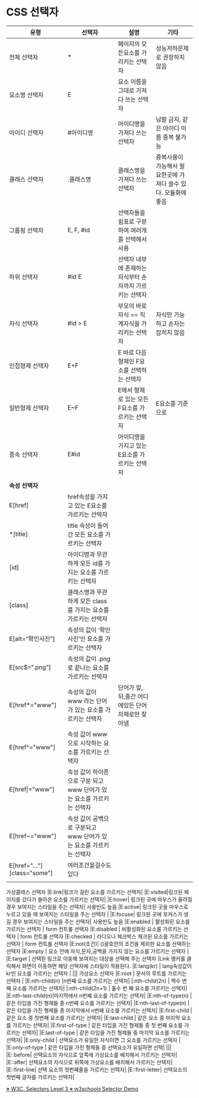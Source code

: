 # CSS 선택자 

유형 | 선택자 | 설명 | 기타
---|---|---|---
전체 선택자| * |페이지의 모든요소를 가리키는 선택자 | 성능저하문제로 권장하지 않음
요소명 선택자| E | 요소 이름을 그대로 가져다 쓰는 선택자|
아이디 선택자|#아이디명| 아이디명을 가져다 쓰는 선택자 | 남발 금지, 같은 아이디 이름 중복 불가능
클래스 선택자|.클래스명| 클래스명을 가져다 쓰는 선택자 | 중복사용이 가능해서 필요한곳에 가져다 쓸수 있다. 모듈화에 좋음
그룹핑 선택자 | E, F, #id|선택자들을 쉼표로 구분하여 여러개를 선택해서 사용|
하위 선택자 | #id E | 선택자 내부에 존재하는 자식부터 손자까지 가르키는 선택자 |
자식 선택자 | #id > E| 부모의 바로자식 == 직계자식을 가리키는 선택자 | 자식만 가능하고 손자는 잡히지 않음
인접형제 선택자|E+F|E 바로 다음 형제인 F요소를 선택하는 선택자|
일반형제 선택자|E~F|E에서 형제로 있는 모든 F요소를 가르키는 선택자|E요소를 기준으로 
종속 선택자|E#id|아이디명을 가지고 있는 E요소를 가르키는 선택자|
|||
**속성 선택자**                    |
|E[href]|href속성을 가지고 있는 E요소를 가르키는 선택자|
| *[title] | title 속성이 들어간 모든 요소를 가르키는 선택자 |
| [id] | 아이디명과 무관하게 모든 id를 가지는 요소를 가르키는 선택자|
| [class] | 클래스명과 무관하게 모든 class를 가지는 요소를 가르키는 선택자|
| E[alt=“확인사진”]| 속성의 값이 ‘확인사진’인 요소를 가르키는 선택자|
| E[src$=“.png”]| 속성의 값이 .png로 끝나는 요소를 가르키는 선택자|
| E[href*="www"]| 속성의 값이 www 라는 단어가 있는 요소를 가르키는 선택자 | 단어가 앞,뒤,중간 어디에있든 단어 자체로만 찾아냄
| E[href^="www"]| 속성 값이 www 으로 시작하는 요소를 가르키는 선택자|
| E[href&#124;="www"]| 속성 값이 하이픈 으로 구분 되고 www 단어가 있는 요소를 가르키는 선택자 |
| E[href~="www"]| 속성 값이 공백으로 구분되고 www 단어가 있는 요소를 가르키는 선택자|
| E[href="..."][class="some"]| 여러조건을걸수도있다 |
|||
가상클래스 선택자
|E:link|링크가 걸린 요소를 가르키는 선택자|
|E:visited|링크된 페이지를 갔다가 돌아온 요소를 가르키는 선택자|
|E:hover| 링크된 곳에 마우스가 올려질 경우 보여지는 스타일을 주는 선택자| 사용빈도 높음
|E:active| 링크된 곳을 마우스로 누르고 있을 때 보여지는 스타일을 주는 선택자 |
|E:focuse| 링크된 곳에 포커스가 생길 경우 보여지는 스타일을 주는 선택자| 사용빈도 높음
|E:enabled  | 활성화된 요소를 가르키는 선택자  |   form 컨트롤 선택자
|E:disabled | 비활성화된 요소를 가르키는 선택자               |  form 컨트롤 선택자
|E:checked  | 라디오나 체크박스 체크된 요소를 가르키는 선택자     |  form 컨트롤 선택자
|E:not(조건)| ()괄호안의 조건을 제외한 요소를 선택하는 선택자
|E:empty    | 요소 안에 자식,문자,공백을 가지지 않는 요소를 가르키는 선택자 |
|E:target   | 선택된 링크로 이동해 보여지는 대상을 선택해 주는 선택자 |Link 앵커를 클릭해서 화면이 이동하면 해당 선택자에 스타일이 적용된다.
|E:lang(kr) | lang속성값이 kr인 요소를 가르키는 선택자       |
|||
가상요소 선택자
|E:root         | 문서의 루트를 가르키는 선택자   |
|E:nth-child(n) |n번째 요소를 가르키는 선택자|
|:nth-child(2n) | 짝수 번 째 요소를 가르키는 선택자|
|:nth-child(2n+1) | 홀수 번 째 요소를 가르키는 선택자|
|E:nth-last-child(n)|마지막에서 n번째 요소를 가르키는 선택자|
|E:nth-of-type(n) |같은 타입을 가진 형제들 중 n번째 요소를 가르키는 선택자|
|E:nth-last-of-type(n) | 같은 타입을 가진 형제들 중 마지막에서 n번째 요소를 가르키는 선택자|
|E:first-child | 같은 요소 중 첫번째 요소를 가르키는 선택자|
|E:last-child | 같은 요소 중 마지막 요소를 가르키는 선택자|
|E:first-of-type | 같은 타입을 가진 형제들 중 첫 번째 요소를 가르키는 선택자|
|E:last-of-type | 같은 타입을 가진 형제들 중 마지막 요소를 가르키는 선택자|
|E:only-child | 선택요소가 유일한 자식이면 그 요소를 가르키는 선택자 |
|E:only-of-type | 같은 타입을 가진 형제들 중 선택요소가 유일하면 선택|
|||
|E::before| 선택요소의 자식으로 앞쪽에 가상요소를 배치해서 가르키는 선택자|
|E::after| 선택요소의 자식으로 뒤쪽에 가상요소를 배치해서 가르키는 선택자|
|E::first-line| 선택 요소의 첫번째줄을 가르키는 선택자|
|E::first-letter| 선택요소의 첫번째 글자를 가르키는 선택자| 


[※ W3C, Selectors Level 3 ](https://www.w3.org/TR/selectors/#selectors)
[※ w3schools Selector Demo](http://www.w3schools.com/cssref/trysel.asp?selector=p:first-of-type)
